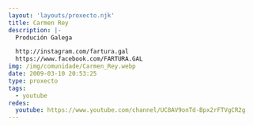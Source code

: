 ```yaml
---
layout: 'layouts/proxecto.njk'
title: Carmen Rey
description: |-
  Produción Galega

  http://instagram.com/fartura.gal
  https://www.facebook.com/FARTURA.GAL
img: /img/comunidade/Carmen_Rey.webp
date: 2009-03-10 20:53:25
type: proxecto
tags:
  - youtube
redes:
  youtube: https://www.youtube.com/channel/UC8AV9onTd-Bpx2rFTVgCR2g
---
```

